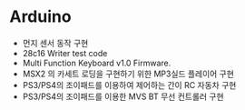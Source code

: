 # Arduino 
- 먼지 센서 동작 구현
- 28c16 Writer test code
- Multi Function Keyboard v1.0 Firmware.
- MSX2 의 카세트 로딩을 구현하기 위한 MP3실드 플레이어 구현
- PS3/PS4의 조이패드를 이용하여 제어하는 간이 RC 자동차 구현
- PS3/PS4의 조이패드를 이용한 MVS BT 무선 컨트롤러 구현
